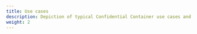 ```yaml
---
title: Use cases
description: Depiction of typical Confidential Container use cases and how they can be addressed using the project's tools.
weight: 2
---
```

